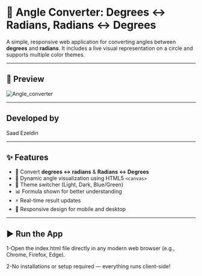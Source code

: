 # 🎯 Angle Converter: Degrees ↔ Radians, Radians ↔ Degrees

A simple, responsive web application for converting angles between **degrees** and **radians**. It includes a live visual representation on a circle and supports multiple color themes.

---

## 📸 Preview

![Angle_converter](https://github.com/user-attachments/assets/762568cb-cef6-4ec3-81b1-6276192faea7)




---
## Developed by
Saad Ezeldin

---

## ✨ Features

- 🔁 Convert **degrees ↔ radians** & **Radians ↔ Degrees**
- 📐 Dynamic angle visualization using HTML5 `<canvas>`
- 🎨 Theme switcher (Light, Dark, Blue/Green)
- 📊 Formula shown for better understanding
- ⚡ Real-time result updates
- 📱 Responsive design for mobile and desktop

---

## ▶️ Run the App
1-Open the index.html file directly in any modern web browser (e.g., Chrome, Firefox, Edge).

2-No installations or setup required — everything runs client-side!




